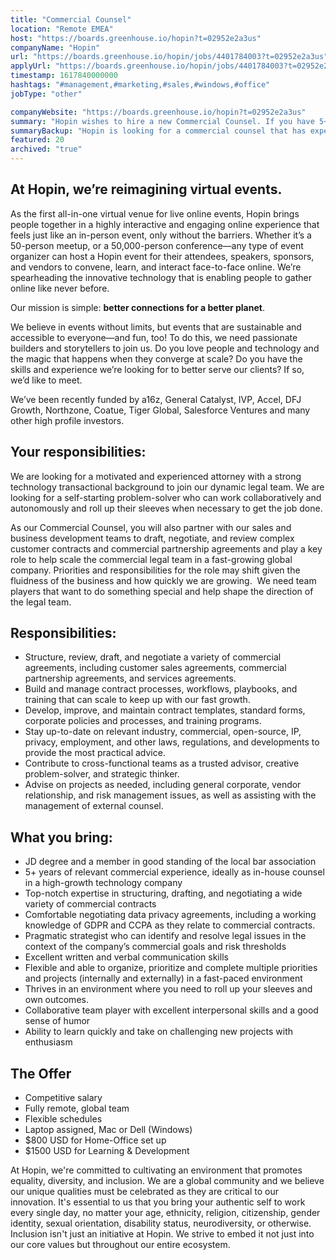 ```yaml
---
title: "Commercial Counsel"
location: "Remote EMEA"
host: "https://boards.greenhouse.io/hopin?t=02952e2a3us"
companyName: "Hopin"
url: "https://boards.greenhouse.io/hopin/jobs/4401784003?t=02952e2a3us"
applyUrl: "https://boards.greenhouse.io/hopin/jobs/4401784003?t=02952e2a3us#app"
timestamp: 1617840000000
hashtags: "#management,#marketing,#sales,#windows,#office"
jobType: "other"

companyWebsite: "https://boards.greenhouse.io/hopin?t=02952e2a3us"
summary: "Hopin wishes to hire a new Commercial Counsel. If you have 5+ years of relevant commercial experience, ideally as in-house counsel in a high-growth technology company, consider applying."
summaryBackup: "Hopin is looking for a commercial counsel that has experience in: #management, #sales, #windows."
featured: 20
archived: "true"
---
```


## At Hopin, we’re reimagining virtual events.

As the first all-in-one virtual venue for live online events, Hopin brings people together in a highly interactive and engaging online experience that feels just like an in-person event, only without the barriers. Whether it’s a 50-person meetup, or a 50,000-person conference—any type of event organizer can host a Hopin event for their attendees, speakers, sponsors, and vendors to convene, learn, and interact face-to-face online. We’re spearheading the innovative technology that is enabling people to gather online like never before.

Our mission is simple: **better connections for a better planet**. 

We believe in events without limits, but events that are sustainable and accessible to everyone—and fun, too! To do this, we need passionate builders and storytellers to join us. Do you love people and technology and the magic that happens when they converge at scale? Do you have the skills and experience we’re looking for to better serve our clients? If so, we’d like to meet.

We’ve been recently funded by a16z, General Catalyst, IVP, Accel, DFJ Growth, Northzone, Coatue, Tiger Global, Salesforce Ventures and many other high profile investors.

## Your responsibilities:

We are looking for a motivated and experienced attorney with a strong technology transactional background to join our dynamic legal team. We are looking for a self-starting problem-solver who can work collaboratively and autonomously and roll up their sleeves when necessary to get the job done. 

As our Commercial Counsel, you will also partner with our sales and business development teams to draft, negotiate, and review complex customer contracts and commercial partnership agreements and play a key role to help scale the commercial legal team in a fast-growing global company. Priorities and responsibilities for the role may shift given the fluidness of the business and how quickly we are growing.  We need team players that want to do something special and help shape the direction of the legal team. 

## Responsibilities:

*   Structure, review, draft, and negotiate a variety of commercial agreements, including customer sales agreements, commercial partnership agreements, and services agreements.
*   Build and manage contract processes, workflows, playbooks, and training that can scale to keep up with our fast growth.
*   Develop, improve, and maintain contract templates, standard forms, corporate policies and processes, and training programs.
*   Stay up-to-date on relevant industry, commercial, open-source, IP, privacy, employment, and other laws, regulations, and developments to provide the most practical advice.
*   Contribute to cross-functional teams as a trusted advisor, creative problem-solver, and strategic thinker.
*   Advise on projects as needed, including general corporate, vendor relationship, and risk management issues, as well as assisting with the management of external counsel.

## What you bring:

*   JD degree and a member in good standing of the local bar association
*   5+ years of relevant commercial experience, ideally as in-house counsel in a high-growth technology company
*   Top-notch expertise in structuring, drafting, and negotiating a wide variety of commercial contracts
*   Comfortable negotiating data privacy agreements, including a working knowledge of GDPR and CCPA as they relate to commercial contracts.
*   Pragmatic strategist who can identify and resolve legal issues in the context of the company’s commercial goals and risk thresholds
*   Excellent written and verbal communication skills
*   Flexible and able to organize, prioritize and complete multiple priorities and projects (internally and externally) in a fast-paced environment
*   Thrives in an environment where you need to roll up your sleeves and own outcomes.
*   Collaborative team player with excellent interpersonal skills and a good sense of humor
*   Ability to learn quickly and take on challenging new projects with enthusiasm

## The Offer

*   Competitive salary
*   Fully remote, global team
*   Flexible schedules
*   Laptop assigned, Mac or Dell (Windows)
*   $800 USD for Home-Office set up
*   $1500 USD for Learning & Development

At Hopin, we're committed to cultivating an environment that promotes equality, diversity, and inclusion. We are a global community and we believe our unique qualities must be celebrated as they are critical to our innovation. It's essential to us that you bring your authentic self to work every single day, no matter your age, ethnicity, religion, citizenship, gender identity, sexual orientation, disability status, neurodiversity, or otherwise. Inclusion isn't just an initiative at Hopin. We strive to embed it not just into our core values but throughout our entire ecosystem.
